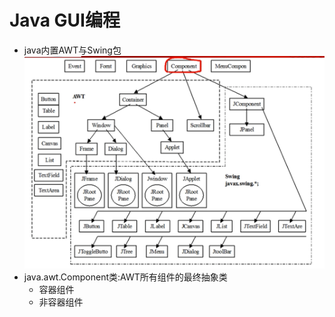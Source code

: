 # Java GUI编程
- java内置AWT与Swing包
  ![屏幕快照 2018-02-22 上午11.18.26-w710](media/15192693757751/%E5%B1%8F%E5%B9%95%E5%BF%AB%E7%85%A7%202018-02-22%20%E4%B8%8A%E5%8D%8811.18.26.png)
- java.awt.Component类:AWT所有组件的最终抽象类
	- 容器组件
	- 非容器组件


